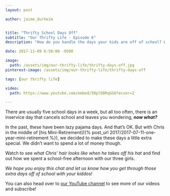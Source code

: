 ```yaml
---
layout: post

author: jaime_durheim


title: "Thrifty School Days Off"
subtitle: "Our Thrifty Life - Episode 6"
description: "How do you handle the days your kids are off of school? We've been giving the kids some power during our mini-retirement year - but trying not to let it cost an arm and a leg."

date: 2017-11-09 6:58:00 -0500

image:
  path: /assets/img/our-thrifty-life/thrifty-days-off.jpg
pinterest-image: /assets/img/our-thrifty-life/thrifty-days-off

tags: [our thrifty life]

video:
  path: https://www.youtube.com/embed/50plO8RqGGU?ecver=2

---
```


There are usually five school days in a week, but all too often, there is an inservice day that cancels school and leaves you wondering, ___now what?___

In the past, these have been lazy pajama days. And that’s OK. But with Chris in the middle of [his Mini-Retirement]({% post_url 2017/2017-07-11-one-year-mini-retirement %}), we decided to make these days a little extra special. We didn’t want to spend a lot of money though.

Watch to see _what Chris’ hair looks like when he takes off his hat_ and find out how we spent a school-free afternoon with our three girls.

_We hope you enjoy this chat and let us know how you get through those extra days off of school with your kiddos!_

You can also head over to [our YouTube channel](https://www.youtube.com/channel/UCHpQLpwuiNRNwQ_eLJQInQA) to see more of our videos and subscribe!
